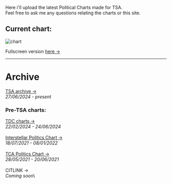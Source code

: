 <link rel="stylesheet" href="assets/css/style.css">
<!-- STYLES ABOVE - DO NOT REMOVE -->


Here i'll upload the latest Political Charts made for TSA.\
Feel free to ask me any questions relating the charts or this site.

## Current chart:
<img src="https://miiiiiilaaaan.github.io/PoliticalChart/chart.png" alt="chart">

Fullscreen version [here →](https://miiiiiilaaaan.github.io/PoliticalChart/chart.png)

---

# Archive 

[TSA archive →](ArchivePage.md)\
    *27/06/2024 - present*


### Pre-TSA charts:
[TDC charts →](TDCCharts.md)\
    *22/02/2024 - 24/06/2024*\
\
[Interstellar Politics Chart →](InterstellarCharts.md)\
    *18/07/2021 - 08/01/2022*\
\
[TCA Politics Chart →](TCACharts.md)\
    *28/05/2021 - 20/06/2021*\
\
CITLINK →\
*Coming soon*\





<!-- STYLES - DO NOT REMOVE -->
<link rel="stylesheet" href="assets/css/style.css">